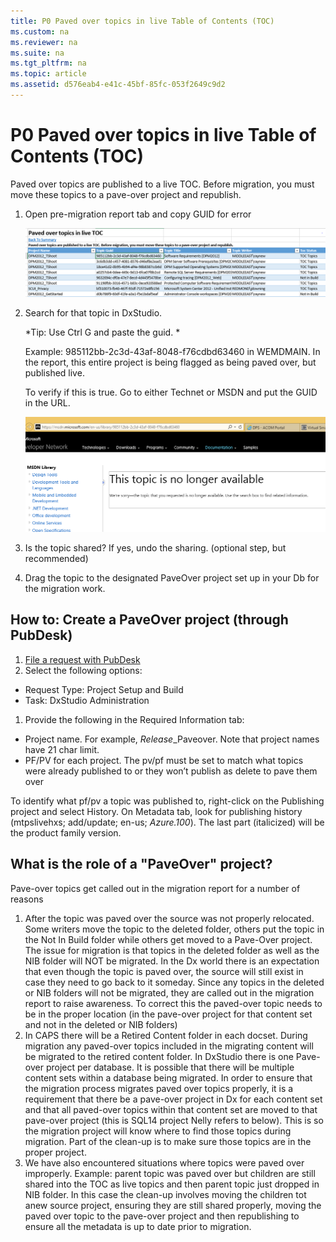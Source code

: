 ```yaml
---
title: P0 Paved over topics in live Table of Contents (TOC)
ms.custom: na
ms.reviewer: na
ms.suite: na
ms.tgt_pltfrm: na
ms.topic: article
ms.assetid: d576eab4-e41c-45bf-85fc-053f2649c9d2
---
```

# P0 Paved over topics in live Table of Contents (TOC)
Paved over topics are published to a live TOC. Before migration, you must move these topics to a pave-over project and republish.

1. Open pre-migration report tab and copy GUID for error

	![Image_premigration report](../Image/pre-migration_rpt_paved_over.PNG)

1. Search for that topic in DxStudio. 

	*Tip: Use Ctrl G and paste the guid. *

	Example: 985112bb-2c3d-43af-8048-f76cdbd63460 in WEMDMAIN. In the report, this entire project is being flagged as being paved over, but published live. 
	
	To verify if this is true. Go to either Technet or MSDN and put the GUID in the URL. 
	
	![Paved over topics](../Image/PavedOverGUID.PNG)
	
1. Is the topic shared? If yes, undo the sharing. (optional step, but recommended)
1. Drag the topic to the designated PaveOver project set up in your Db for the migration work. 

## How to: Create a PaveOver project (through PubDesk)
1. [File a request with PubDesk](http://vstfcsd:8080/tfs/CSI/Engineering/_workItems/create/Work%20Request?%5BCSI.Questions.RequestType%5D=Project+Setup+and+Build&%5BCSI.Questions.Task%5D=DxStudio+Administration)
1. Select the following options:
  * Request Type: Project Setup and Build
  * Task: DxStudio Administration
1. Provide the following in the Required Information tab:
  * Project name. For example, *Release*_Paveover. Note that project names have 21 char limit.
  * PF/PV for each project. The pv/pf must be set to match what topics were already published to or they won’t publish as delete to pave them over
   
To identify what pf/pv a topic was published to, right-click on the Publishing project and select History. On Metadata tab, look for publishing history (mtpslivehxs; add/update; en-us; *Azure.100*). The last part (italicized) will be the product family version.


## What is the role of a "PaveOver" project?
Pave-over topics get called out in the migration report for a number of reasons

1. After the topic was paved over the source was not properly relocated. Some writers move the topic to the deleted folder, others put the topic in the Not In Build folder while others get moved to a Pave-Over project. The issue for migration is that topics in the deleted folder as well as the NIB folder will NOT be migrated. In the Dx world there is an expectation that even though the topic is paved over, the source will still exist in case they need to go back to it someday. Since any topics in the deleted or NIB folders will not be migrated, they are called out in the migration report to raise awareness. To correct this the paved-over topic needs to be in the proper location (in the pave-over project for that content set and not in the deleted or NIB folders)
1. In CAPS there will be a Retired Content folder in each docset. During migration any paved-over topics included in the migrating content will be migrated to the retired content folder. In DxStudio there is one Pave-over project per database. It is possible that there will be multiple content sets within a database being migrated. In order to ensure that the migration process migrates paved over topics properly, it is a requirement that there be a pave-over project in Dx for each content set and that all paved-over topics within that content set are moved to that pave-over project (this is SQL14 project Nelly refers to below). This is so the migration project will know where to find those topics during migration. Part of the clean-up is to make sure those topics are in the proper project.
1. We have also encountered situations where topics were paved over improperly. Example: parent topic was paved over but children are still shared into the TOC as live topics and then parent topic just dropped in NIB folder. In this case the clean-up involves moving the children tot  anew source project, ensuring they are still shared properly, moving the paved over topic to the pave-over project and then republishing to ensure all the metadata is up to date prior to migration.